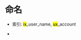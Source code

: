 # 命名

- 索引: <mark class="hltr-pink">ix</mark>\_user_name, <mark class="hltr-pink">ux</mark>\_account

- 